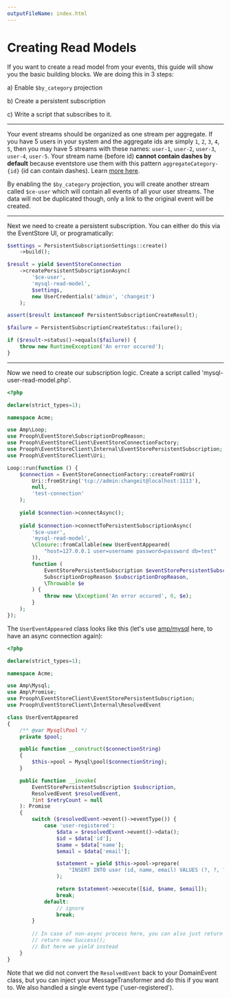 ```yaml
---
outputFileName: index.html
---
```


# Creating Read Models

If you want to create a read model from your events, this guide will show you the basic building blocks. We are doing this in 3 steps:

a) Enable `$by_category` projection

b) Create a persistent subscription

c) Write a script that subscribes to it.

* * *

Your event streams should be organized as one stream per aggregate. If you have 5 users in your system and the aggregate ids are simply `1`, `2`, `3`, `4`, `5`, then you may have 5 streams with these names:
`user-1`, `user-2`, `user-3`, `user-4`, `user-5`. Your stream name (before id) **cannot contain dashes by default** because eventstore use them with this pattern `aggregateCategory-{id}` (id can contain dashes). Learn [more here](https://eventstore.com/docs/projections/system-projections/index.html?tabs=tabid-5).

By enabling the `$by_category` projection, you will create another stream called `$ce-user` which will contain all events of all your user streams. The data will not be duplicated though, only a link to the original event will be created.

* * *

Next we need to create a persistent subscription. You can either do this via the EventStore UI, or programatically:

```php
$settings = PersistentSubscriptionSettings::create()
    ->build();

$result = yield $eventStoreConnection
    ->createPersistentSubscriptionAsync(
        '$ce-user',
        'mysql-read-model',
        $settings,
        new UserCredentials('admin', 'changeit')
    );

assert($result instanceof PersistentSubscriptionCreateResult);

$failure = PersistentSubscriptionCreateStatus::failure();

if ($result->status()->equals($failure)) {
    throw new RuntimeException('An error occured');
}
```

* * *

Now we need to create our subscription logic. Create a script called 'mysql-user-read-model.php'.

```php
<?php

declare(strict_types=1);

namespace Acme;

use Amp\Loop;
use Prooph\EventStore\SubscriptionDropReason;
use Prooph\EventStoreClient\EventStoreConnectionFactory;
use Prooph\EventStoreClient\Internal\EventStorePersistentSubscription;
use Prooph\EventStoreClient\Uri;

Loop::run(function () {
    $connection = EventStoreConnectionFactory::createFromUri(
        Uri::fromString('tcp://admin:changeit@localhost:1113'),
        null,
        'test-connection'
    );
    
    yield $connection->connectAsync();
    
    yield $connection->connectToPersistentSubscriptionAsync(
        '$ce-user',
        'mysql-read-model',
        \Closure::fromCallable(new UserEventAppeared(
            "host=127.0.0.1 user=username password=password db=test"
        )),
        function (
            EventStorePersistentSubscription $eventStorePersistentSubscription,
            SubscriptionDropReason $subscriptionDropReason,
            \Throwable $e
        ) {
            throw new \Exception('An error occured', 0, $e);
        }
    );
});
```

The `UserEventAppeared` class looks like this (let's use [amp/mysql](https://github.com/amphp/mysql) here, to have an async connection again):

```php
<?php

declare(strict_types=1);

namespace Acme;

use Amp\Mysql;
use Amp\Promise;
use Prooph\EventStoreClient\EventStorePersistentSubscription;
use Prooph\EventStoreClient\Internal\ResolvedEvent

class UserEventAppeared
{
    /** @var Mysql\Pool */
    private $pool;

    public function __construct($connectionString)
    {
        $this->pool = Mysql\pool($connectionString);
    }

    public function __invoke(
        EventStorePersistentSubscription $subscription,
        ResolvedEvent $resolvedEvent,
        ?int $retryCount = null
    ): Promise
    {
        switch ($resolvedEvent->event()->eventType()) {
            case 'user-registered':
                $data = $resolvedEvent->event()->data();
                $id = $data['id'];
                $name = $data['name'];
                $email = $data['email'];

                $statement = yield $this->pool->prepare(
                    "INSERT INTO user (id, name, email) VALUES (?, ?, ?)"
                );

                return $statement->execute([$id, $name, $email]);
                break;
            default:
                // ignore
                break;
        }
        
        // In case of non-async process here, you can also just return a success.
        // return new Success();
        // But here we yield instead
    }
}
```

Note that we did not convert the `ResolvedEvent` back to your DomainEvent class, but you can inject your MessageTransformer and do this if you want to. We also handled a single event type ('user-registered').

